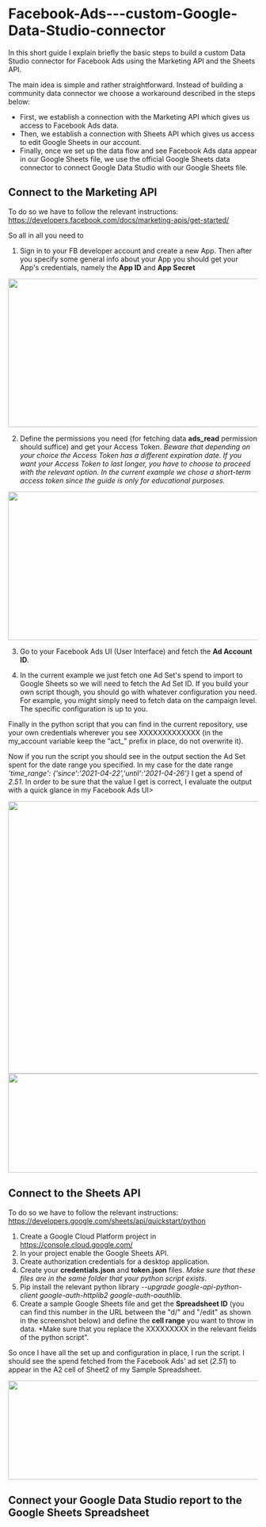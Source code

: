 # Facebook-Ads---custom-Google-Data-Studio-connector
In this short guide I explain briefly the basic steps to build a custom Data Studio connector for Facebook Ads using the Marketing API and the Sheets API.

The main idea is simple and rather straightforward. Instead of building a community data connector we choose a workaround described in the steps below:
- First, we establish a connection with the Marketing API which gives us access to Facebook Ads data.
- Then, we establish a connection with Sheets API which gives us access to edit Google Sheets in our account.
- Finally, once we set up the data flow and see Facebook Ads data appear in our Google Sheets file, we use the official Google Sheets data connector to connect Google Data Studio with our Google Sheets file.


## Connect to the Marketing API

To do so we have to follow the relevant instructions: https://developers.facebook.com/docs/marketing-apis/get-started/

So all in all you need to 
1) Sign in to your FB developer account and create a new App. Then after you specify some general info about your App you should get your App's credentials, namely the **App ID** and **App Secret**
<img src="https://github.com/dpan331/Facebook_Ads---custom_Google_Data_Studio_connector/blob/main/img/app_developersAccount.JPG" height="300" width="1100">

2) Define the permissions you need (for fetching data **ads_read** permission should suffice) and get your Access Token. *Beware that depending on your choice the Access Token has a different expiration date. If you want your Access Token to last longer, you have to choose to proceed with the relevant option. In the current example we chose a short-term access token since the guide is only for educational purposes.*
<img src="https://github.com/dpan331/Facebook_Ads---custom_Google_Data_Studio_connector/blob/main/img/facebookGraphAPI_accessToken.JPG" height="300" width="800">

3) Go to your Facebook Ads UI (User Interface) and fetch the **Ad Account ID**.

4) In the current example we just fetch one Ad Set's spend to import to Google Sheets so we will need to fetch the Ad Set ID. If you build your own script though, you should go with whatever configuration you need. For example, you might simply need to fetch data on the campaign level. The specific configuration is up to you.

Finally in the python script that you can find in the current repository, use your own credentials wherever you see XXXXXXXXXXXXX (in the my_account variable keep the "act_" prefix in place, do not overwrite it).

Now if you run the script you should see in the output section the Ad Set spent for the date range you specified. In my case for the date range *'time_range': {'since':'2021-04-22','until':'2021-04-26'}* I get a spend of *2.51*. In order to be sure that the value I get is correct, I evaluate the output with a quick glance in my Facebook Ads UI>

<img src="https://github.com/dpan331/Facebook_Ads---custom_Google_Data_Studio_connector/blob/main/img/script_AdSetOutput.JPG" height="550" width="1100">

<img src="https://github.com/dpan331/Facebook_Ads---custom_Google_Data_Studio_connector/blob/main/img/FBAdsUI_adSet.JPG" height="200" width="1000">


## Connect to the Sheets API

To do so we have to follow the relevant instructions: https://developers.google.com/sheets/api/quickstart/python

1) Create a Google Cloud Platform project in https://console.cloud.google.com/
2) In your project enable the Google Sheets API.
3) Create authorization credentials for a desktop application.
4) Create your **credentials.json** and **token.json** files. *Make sure that these files are in the same folder that your python script exists*.
5) Pip install the relevant python library *--upgrade google-api-python-client google-auth-httplib2 google-auth-oauthlib*.
6) Create a sample Google Sheets file and get the **Spreadsheet ID** (you can find this number in the URL between the "d/" and "/edit" as shown in the screenshot below) and define the **cell range** you want to throw in data. *Make sure that you replace the XXXXXXXXX in the relevant fields of the python script".

So once I have all the set up and configuration in place, I run the script. I should see the spend fetched from the Facebook Ads' ad set (*2.51*) to appear in the A2 cell of Sheet2 of my Sample Spreadsheet.

<img src="https://github.com/dpan331/Facebook_Ads---custom_Google_Data_Studio_connector/blob/main/img/sampleSpreadsheet.JPG" height="200" width="1000">

## Connect your Google Data Studio report to the Google Sheets Spreadsheet


